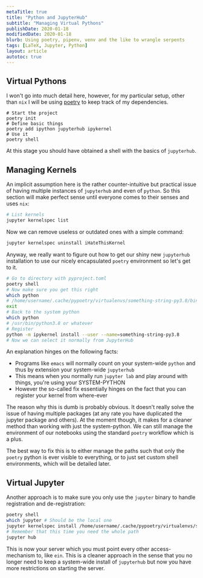 ```yaml
---
metaTitle: true
title: "Python and JupyterHub"
subtitle: "Managing Virtual Pythons"
publishDate: 2020-01-18
modifiedDate: 2020-01-18
blurb: Using poetry, pipenv, venv and the like to wrangle serpents
tags: [LaTeX, Jupyter, Python]
layout: article
autotoc: true
---
```


## Virtual Pythons

I won't go into much detail here, however, for my particular setup, other than
`nix` I will be using [poetry](https://github.com/sdispater/poetry) to keep track of my dependencies.

```{bash}
# Start the project
poetry init
# Define basic things
poetry add ipython jupyterhub ipykernel
# Use it
poetry shell
```

At this stage you should have obtained a shell with the basics of `jupyterhub`.

## Managing Kernels

An implicit assumption here is the rather counter-intuitive but practical issue
of having multiple instances of `jupyterhub` and even of `python`. So this
section will make perfect sense until everyone comes to their senses and uses `nix`:

```bash
# List kernels
jupyter kernelspec list
```

Now we can remove useless or outdated ones with a simple command:

```bash
jupyter kernelspec uninstall iHateThisKernel
```

Anyway, we really want to figure out how to get our shiny new `jupyterhub`
installation to use our nicely encapsulated `poetry` environment so let's get to
it.

```bash
# Go to directory with pyproject.toml
poetry shell
# Now make sure you get this right
which python
# /home/username/.cache/pypoetry/virtualenvs/something-string-py3.8/bin/python
exit
# Back to the system python
which python
# /usr/bin/python3.8 or whatever
# Register
python -m ipykernel install --user --name=something-string-py3.8
# Now we can select it normally from JupyterHub
```

An explanation hinges on the following facts:

- Programs like `emacs` will normally count on your system-wide `python` and
  thus by extension your system-wide `jupyterhub`
- This means when you normally run `jupyter lab` and play around with things,
  you're using your SYSTEM-PYTHON
- However the so-called fix essentially hinges on the fact that you can register
  your kernel from where-ever

The reason why this is dumb is probably obvious. It doesn't really solve the
issue of having multiple packages (at any rate you have duplicated the jupyter
package and others). At the moment though, it makes for a cleaner method than
working with just the system-python. We can still manage the environment of our
notebooks using the standard `poetry` workflow which is a plus.

The best way to fix this is to either manage the paths such that only the
`poetry` python is ever visible to everything, or to just set custom shell
environments, which will be detailed later.

## Virtual Jupyter

Another approach is to make sure you only use the `jupyter` binary to handle
registration and de-registration:

```bash
poetry shell
which jupyter # Should be the local one
jupyter kernelspec install /home/username/.cache/pypoetry/virtualenvs/something-string-py3.8/ --user
# Remember that this time you need the whole path
jupyter hub
```

This is now your server which you must point every other access-mechanism to,
like `ein`. This is a cleaner approach in the sense that you no longer need to
keep a system-wide install of `jupyterhub` but now you have more restrictions on
starting the server.

<!-- ## Bonus: Sample Workflow -->

<!-- I have two distinct collaborators who insist on using the same kind of -->
<!-- packages, but I have a whole bunch of other collaborators who want different -->
<!-- packages. Meanwhile my  -->
